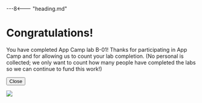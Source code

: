 ---8<--- "heading.md"

# Congratulations!

You have completed App Camp lab B-01!
Thanks for participating in App Camp and for allowing us to count your lab completion. (No personal is collected; we only want to count how many people have completed the labs so we can continue to fund this work!)

<button type="button" onclick="window.close();">Close</button>

<img src="https://pnptelemetry.azurewebsites.net/app-camp/congrats/b01" />

